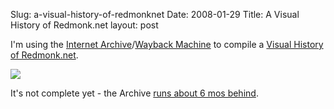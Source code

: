 Slug: a-visual-history-of-redmonknet
Date: 2008-01-29
Title: A Visual History of Redmonk.net
layout: post

I'm using the [Internet Archive](http://archive.org)/[Wayback Machine](http://web.archive.org) to compile a <a href="http://www.flickr.com/photos/redmonk/sets/72157603808276486/">Visual History of Redmonk.net</a>.

<a href="http://www.flickr.com/photos/redmonk/sets/72157603808276486/"><img  class="at-xid-6a010534988cd3970b0120a55ce90c970b " src="https://steveivy.typepad.com/.a/6a010534988cd3970b0120a55ce90c970b-pi" /></a>

It's not complete yet - the Archive [runs about 6 mos behind](http://www.archive.org/about/faqs.php#103).
